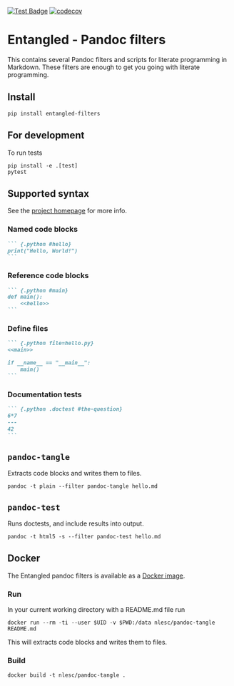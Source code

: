 [![Test Badge](https://github.com/entangled/filters/workflows/Tests/badge.svg)](https://github.com/entangled/filters/actions?query=workflow%3ATests)
[![codecov](https://codecov.io/gh/entangled/filters/branch/master/graph/badge.svg)](https://codecov.io/gh/entangled/filters)

# Entangled - Pandoc filters

This contains several Pandoc filters and scripts for literate programming in Markdown. These filters are enough to get you going with literate programming.

## Install

```shell
pip install entangled-filters
```

## For development

To run tests

```shell
pip install -e .[test]
pytest
```

## Supported syntax

See the [project homepage](https://entangled.github.io) for more info.

### Named code blocks

~~~markdown
``` {.python #hello}
print("Hello, World!")
```
~~~

### Reference code blocks

~~~markdown
``` {.python #main}
def main():
    <<hello>>
```
~~~

### Define files

~~~markdown
``` {.python file=hello.py}
<<main>>

if __name__ == "__main__":
    main()
```
~~~

### Documentation tests

~~~markdown
``` {.python .doctest #the-question}
6*7
---
42
```
~~~

## `pandoc-tangle`

Extracts code blocks and writes them to files.

```shell
pandoc -t plain --filter pandoc-tangle hello.md
```

## `pandoc-test`

Runs doctests, and include results into output.

```shell
pandoc -t html5 -s --filter pandoc-test hello.md
```

## Docker

The Entangled pandoc filters is available as a [Docker image](https://hub.docker.com/repository/docker/nlesc/pandoc-tangle).

### Run

In your current working directory with a README.md file run 

```
docker run --rm -ti --user $UID -v $PWD:/data nlesc/pandoc-tangle README.md
```

This will extracts code blocks and writes them to files.

### Build

```shell
docker build -t nlesc/pandoc-tangle .
```
